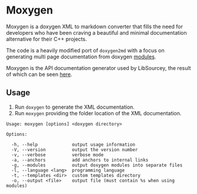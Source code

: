 # Moxygen

Moxygen is a doxygen XML to markdown converter that fills the need for developers who have been craving a beautiful and minimal documentation alternative for their C++ projects.

The code is a heavily modified port of `doxygen2md` with a focus on generating multi page documentation from doxygen [modules](http://www.stack.nl/~dimitri/doxygen/manual/grouping.html#modules).

Moxygen is the API documentation generator used by LibSourcey, the result of which can be seen [here](http://sourcey.com/libsourcey/).

## Usage

1. Run `doxygen` to generate the XML documentation.
2. Run `moxygen` providing the folder location of the XML documentation.  

  ```
  Usage: moxygen [options] <doxygen directory>

  Options:

    -h, --help             output usage information
    -V, --version          output the version number
    -v, --verbose          verbose mode
    -a, --anchors          add anchors to internal links
    -g, --modules          output doxygen modules into separate files
    -l, --language <lang>  programming language
    -t, --templates <dir>  custom templates directory
    -o, --output <file>    output file (must contain %s when using modules)
  ```
